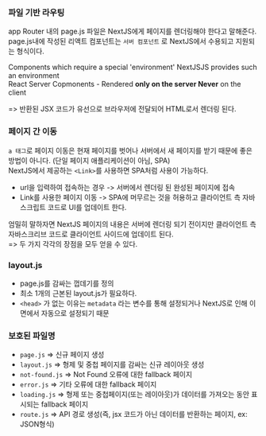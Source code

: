 ### 파일 기반 라우팅

app Router 내의 page.js 파일은 NextJS에게 페이지를 렌더링해야 한다고 말해준다. page.js내에 작성된 리액트 컴포넌트는 `서버 컴포넌트` 로 NextJS에서 수용되고 지원되는 형식이다.

Components which require a special 'environment' NextJSJS provides such an environment
<br/>
React Server Copmonents - Rendered **only on the server Never** on the client

=> 반환된 JSX 코드가 유선으로 브라우저에 전달되어 HTML로서 렌더링 된다.

### 페이지 간 이동

`a 태그`로 페이지 이동은 현재 페이지를 벗어나 서버에서 새 페이지를 받기 때문에 좋은 방법이 아니다. (단일 페이지 애플리케이션이 아님, SPA)
<br/>
NextJS에서 제공하는 `<Link>`를 사용하면 SPA처럼 사용이 가능하다.

- url을 입력하여 접속하는 경우 -> 서버에서 렌더링 된 완성된 페이지에 접속
- Link를 사용한 페이지 이동 -> SPA에 머무르는 것을 허용하고 클라이언트 측 자바스크립트 코드로 UI를 업데이트 한다.

엄밀히 말하자면 NextJS 페이지의 내용은 서버에 렌더링 되기 전이지만 클라이언트 측 자바스크리브 코드로 클라이언트 사이드에 업데이트 된다.
<br/>
=> 두 가지 각각의 장점을 모두 얻을 수 있다.

### layout.js

- page.js를 감싸는 껍데기를 정의
- 최소 1개의 근본된 layout.js가 필요하다.
- `<head>` 가 없는 이유는 `metadata` 라는 변수를 통해 설정되거나 NextJS로 인해 이면에서 자동으로 설정되기 때문

### 보호된 파일명

- `page.js` => 신규 페이지 생성
- `layout.js` => 형제 및 중첩 페이지를 감싸는 신규 레이아웃 생성
- `not-found.js` => Not Found 오류에 대한 fallback 페이지
- `error.js` => 기타 오류에 대한 fallback 페이지
- `loading.js` => 형제 또는 중첩페이지(또는 레이아웃)가 데이터를 가져오는 동안 표시되는 fallback 페이지
- `route.js` => API 경로 생성(즉, jsx 코드가 아닌 데이터를 반환하는 페이지, ex: JSON형식)
